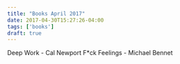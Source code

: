 ```yaml
---
title: "Books April 2017"
date: 2017-04-30T15:27:26-04:00
tags: ['books']
draft: true
---
```


Deep Work - Cal Newport 
F*ck Feelings - Michael Bennet